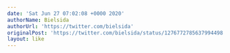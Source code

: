 ```yaml
---
date: 'Sat Jun 27 07:02:08 +0000 2020'
authorName: Bielsida
authorUrl: 'https://twitter.com/bielsida'
originalPost: 'https://twitter.com/bielsida/status/1276772785637994498'
layout: like
---
```

